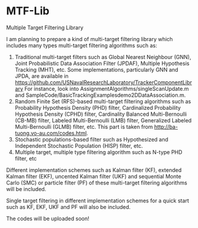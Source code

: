 # MTF-Lib
Multiple Target Filtering Library

I am planning to prepare a kind of multi-target filtering library which includes many types multi-target filtering algorithms such as:
1. Traditional multi-target filters such as Global Nearest Neighbour (GNN), Joint Probabilistic Data Association Filter (JPDAF), Multiple Hypothesis Tracking (MHT), etc. Some implementations, particularly GNN and JPDA,  are available in https://github.com/USNavalResearchLaboratory/TrackerComponentLibrary For instance, look into AssignmentAlgorithms/singleScanUpdate.m and SampleCode/BasicTrackingExamplesdemo2DDataAssociation.m.
2. Random Finite Set (RFS)-based multi-target filtering algorithms such as Probability Hypothesis Density (PHD) filter, Cardinalized Probability Hypothesis Density (CPHD) filter, Cardinality Balanced Multi-Bernoulli (CB-MB) filter, Labeled Multi-Bernoulli (LMB) filter, Generalized Labeled Multi-Bernoulli (GLMB) filter, etc. This part is taken from http://ba-tuong.vo-au.com/codes.html.
3. Stochastic populations-based filter such as Hypothesized and Independent Stochastic Population (HISP) filter, etc.
4. Multiple target, multiple type filtering algorithm such as N-type PHD filter, etc

Different implementation schemes such as Kalman filter (KF), extended Kalman filter (EKF), uncented Kalman filter (UKF) and  sequential Monte Carlo (SMC) or particle filter (PF) of these multi-target filtering algorithms will be included. 

Single target filtering in different implementation schemes for a quick start such as KF, EKF, UKF and  PF will also be included.

The codes will be uploaded soon!
